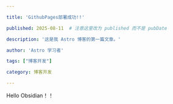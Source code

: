 ```yaml
---

title: 'GithubPages部署成功!!'

published: 2025-08-11  # 注意这里改为 published 而不是 pubDate

description: '这是我 Astro 博客的第一篇文章。'

author: 'Astro 学习者'

tags: ["博客开发"]

category: 博客开发

---
```

Hello Obsidian！！
